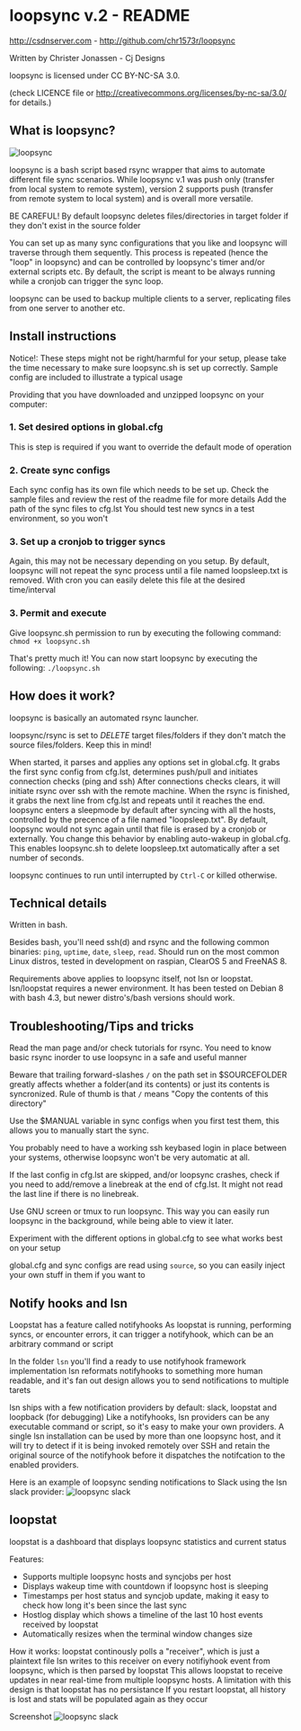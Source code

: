 loopsync v.2 - README
=========================
http://csdnserver.com - http://github.com/chr1573r/loopsync

Written by Christer Jonassen - Cj Designs

loopsync is licensed under CC BY-NC-SA 3.0.

(check LICENCE file or http://creativecommons.org/licenses/by-nc-sa/3.0/ for details.)

What is loopsync?
---------------------

![loopsync](https://raw.githubusercontent.com/chr1573r/chr1573r.github.io/master/repo-assets/loopsync/img/loopsync.png)

loopsync is a bash script based rsync wrapper that aims to automate different file sync scenarios.
While loopsync v.1 was push only (transfer from local system to remote system),
version 2 supports push (transfer from remote system to local system) and is overall more versatile.

BE CAREFUL! By default loopsync deletes files/directories in target folder if they don't exist in the source folder

You can set up as many sync configurations that you like and loopsync will traverse through them sequently.
This process is repeated (hence the "loop" in loopsync) and can be controlled by loopsync's timer and/or external scripts etc.
By default, the script is meant to be always running while a cronjob can trigger the sync loop.

loopsync can be used to backup multiple clients to a server, replicating files from one server to another etc.

Install instructions
----------------------

Notice!: These steps might not be right/harmful for your setup, 
please take the time necessary to make sure loopsync.sh is set up correctly.
Sample config are included to illustrate a typical usage


Providing that you have downloaded and unzipped loopsync on your computer:

### 1. Set desired options in global.cfg
This is step is required if you want to override the default mode of operation

### 2. Create sync configs
Each sync config has its own file which needs to be set up.
Check the sample files and review the rest of the readme file for more details
Add the path of the sync files to cfg.lst
You should test new syncs in a test environment, so you won't

### 3. Set up a cronjob to trigger syncs
Again, this may not be necessary depending on you setup.
By default, loopsync will not repeat the sync process
until a file named loopsleep.txt is removed.
With cron you can easily delete this file at the desired time/interval

### 3. Permit and execute
Give loopsync.sh permission to run by executing the following command:
`chmod +x loopsync.sh`

That's pretty much it! You can now start loopsync by executing the following:
`./loopsync.sh`


How does it work?
-----------------

loopsync is basically an automated rsync launcher.

loopsync/rsync is set to _DELETE_ target files/folders if they don't match the source files/folders.
Keep this in mind!

When started, it parses and applies any options set in global.cfg.
It grabs the first sync config from cfg.lst, determines push/pull and initiates connection checks (ping and ssh)
After connections checks clears, it will initiate rsync over ssh with the remote machine.
When the rsync is finished, it grabs the next line from cfg.lst and repeats until it reaches the end.
loopsync enters a sleepmode by default after syncing with all the hosts, controlled by the precence of a file named "loopsleep.txt".
By default, loopsync would not sync again until that file is erased by a cronjob or externally.
You change this behavior by enabling auto-wakeup in global.cfg. This enables loopsync.sh to delete loopsleep.txt automatically
after a set number of seconds.

loopsync continues to run until interrupted by `Ctrl-C` or killed otherwise. 


Technical details
------------------

Written in bash.

Besides bash, you'll need ssh(d) and rsync and the following common binaries:
`ping`, `uptime`, `date`, `sleep`, `read`.
Should run on the most common Linux distros, 
tested in development on raspian, ClearOS 5 and FreeNAS 8.

Requirements above applies to loopsync itself, not lsn or loopstat.
lsn/loopstat requires a newer environment.
It has been tested on Debian 8 with bash 4.3, but newer distro's/bash versions should work.



Troubleshooting/Tips and tricks
--------------------------------

Read the man page and/or check tutorials for rsync. You need to know basic rsync
inorder to use loopsync in a safe and useful manner

Beware that trailing forward-slashes `/` on the path set in $SOURCEFOLDER
greatly affects whether a folder(and its contents) or just its contents is syncronized.
Rule of thumb is that `/` means "Copy the contents of this directory"

Use the $MANUAL variable in sync configs when you first test them,
this allows you to manually start the sync.

You probably need to have a working ssh keybased login in place between your systems,
otherwise loopsync won't be very automatic at all.

If the last config in cfg.lst are skipped, and/or loopsync crashes,
check if you need to add/remove a linebreak at the end of cfg.lst.
It might not read the last line if there is no linebreak.

Use GNU screen or tmux to run loopsync. This way you can easily run loopsync in the
background, while being able to view it later.

Experiment with the different options in global.cfg to see what works best on your setup

global.cfg and sync configs are read using `source`, so you can easily inject your own
stuff in them if you want to


Notify hooks and lsn
--------------------

Loopstat has a feature called notifyhooks
As loopstat is running, performing syncs, or encounter errors, it can trigger a notifyhook, which can be an arbitrary command or script

In the folder `lsn` you'll find a ready to use notifyhook framework implementation
lsn reformats notifyhooks to something more human readable, and it's fan out design allows you to send notifications to multiple tarets

lsn ships with a few notification providers by default: slack, loopstat and loopback (for debugging)
Like a notifyhooks, lsn providers can be any executable command or script, so it's easy to make your own providers.
A single lsn installation can be used by more than one loopsync host, and it will try to detect if it is being invoked remotely over SSH and retain the original source of the notifyhook before it dispatches the notifcation to the enabled providers.

Here is an example of loopsync sending notifications to Slack using the lsn slack provider:
![loopsync slack](https://raw.githubusercontent.com/chr1573r/chr1573r.github.io/master/repo-assets/loopsync/img/slack.png)

loopstat
--------
loopstat is a dashboard that displays loopsync statistics and current status

Features:
- Supports multiple loopsync hosts and syncjobs per host
- Displays wakeup time with countdown if loopsync host is sleeping
- Timestamps per host status and syncjob update, making it easy to check how long it's been since the last sync
- Hostlog display which shows a timeline of the last 10 host events received by loopstat
- Automatically resizes when the terminal window changes size

How it works:
loopstat continously polls a "receiver", which is just a plaintext file
lsn writes to this receiver on every notifiyhook event from loopsync, which is then parsed by loopstat
This allows loopstat to receive updates in near real-time from multiple loopsync hosts.
A limitation with this design is that loopstat has no persistance
If you restart loopstat, all history is lost and stats will be populated again as they occur

Screenshot
![loopsync slack](https://raw.githubusercontent.com/chr1573r/chr1573r.github.io/master/repo-assets/loopsync/img/loopstat.png)
